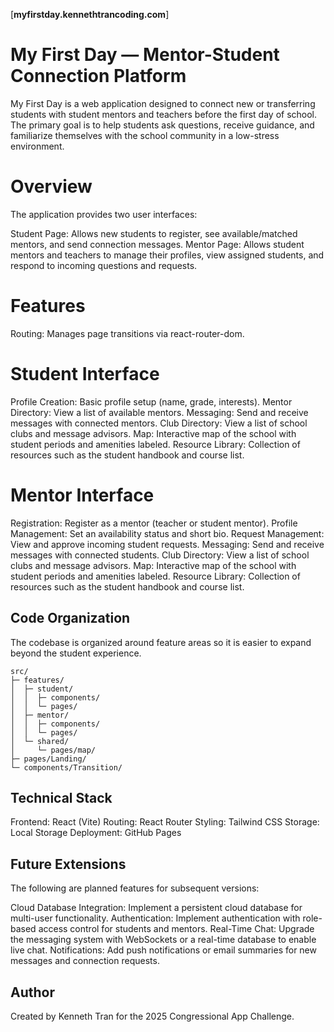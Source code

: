 [**myfirstday.kennethtrancoding.com**]

# My First Day — Mentor-Student Connection Platform

My First Day is a web application designed to connect new or transferring students with student mentors and teachers before the first day of school. The primary goal is to help students ask questions, receive guidance, and familiarize themselves with the school community in a low-stress environment.

# Overview

The application provides two user interfaces:

Student Page: Allows new students to register, see available/matched mentors, and send connection messages.
Mentor Page: Allows student mentors and teachers to manage their profiles, view assigned students, and respond to incoming questions and requests.

# Features

Routing: Manages page transitions via react-router-dom.

# Student Interface

Profile Creation: Basic profile setup (name, grade, interests).
Mentor Directory: View a list of available mentors.
Messaging: Send and receive messages with connected mentors.
Club Directory: View a list of school clubs and message advisors.
Map: Interactive map of the school with student periods and amenities labeled.
Resource Library: Collection of resources such as the student handbook and course list.

# Mentor Interface

Registration: Register as a mentor (teacher or student mentor).
Profile Management: Set an availability status and short bio.
Request Management: View and approve incoming student requests.
Messaging: Send and receive messages with connected students.
Club Directory: View a list of school clubs and message advisors.
Map: Interactive map of the school with student periods and amenities labeled.
Resource Library: Collection of resources such as the student handbook and course list.

## Code Organization

The codebase is organized around feature areas so it is easier to expand beyond the student experience.

```
src/
├─ features/
│  ├─ student/
│  │  ├─ components/
│  │  └─ pages/
│  ├─ mentor/
│  │  ├─ components/
│  │  └─ pages/
│  └─ shared/
│     └─ pages/map/
├─ pages/Landing/
└─ components/Transition/
```

## Technical Stack

Frontend: React (Vite)
Routing: React Router
Styling: Tailwind CSS
Storage: Local Storage
Deployment: GitHub Pages

## Future Extensions

The following are planned features for subsequent versions:

Cloud Database Integration: Implement a persistent cloud database for multi-user functionality.
Authentication: Implement authentication with role-based access control for students and mentors.
Real-Time Chat: Upgrade the messaging system with WebSockets or a real-time database to enable live chat.
Notifications: Add push notifications or email summaries for new messages and connection requests.

## Author

Created by Kenneth Tran for the 2025 Congressional App Challenge.

